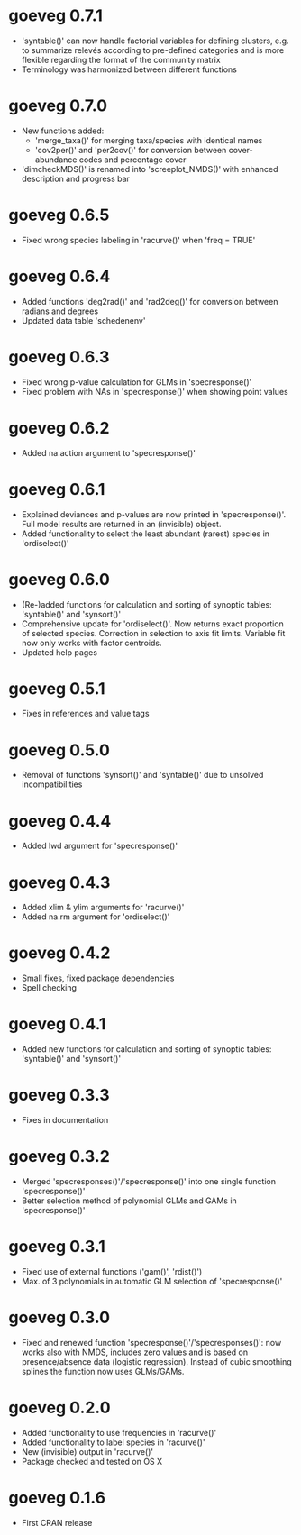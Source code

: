 # goeveg 0.7.1
* 'syntable()' can now handle factorial variables for defining clusters, e.g. to summarize relevés according to pre-defined categories and is more flexible regarding the format of the community matrix 
* Terminology was harmonized between different functions

# goeveg 0.7.0
* New functions added:
    * 'merge_taxa()' for merging taxa/species with identical names
    * 'cov2per()' and 'per2cov()' for conversion between cover-abundance codes and percentage cover
* 'dimcheckMDS()' is renamed into 'screeplot_NMDS()' with enhanced description and progress bar

# goeveg 0.6.5
* Fixed wrong species labeling in 'racurve()' when 'freq = TRUE'

# goeveg 0.6.4
* Added functions 'deg2rad()' and 'rad2deg()' for conversion between radians and degrees
* Updated data table 'schedenenv'

# goeveg 0.6.3
* Fixed wrong p-value calculation for GLMs in 'specresponse()'
* Fixed problem with NAs in 'specresponse()' when showing point values

# goeveg 0.6.2
* Added na.action argument to 'specresponse()'

# goeveg 0.6.1
* Explained deviances and p-values are now printed in 'specresponse()'. Full model results are returned in an (invisible) object. 
* Added functionality to select the least abundant (rarest) species in 'ordiselect()'

# goeveg 0.6.0
* (Re-)added functions for calculation and sorting of synoptic tables: 'syntable()' and 'synsort()'
* Comprehensive update for 'ordiselect()'. Now returns exact proportion of selected species. Correction in selection to axis fit limits. Variable fit now only works with factor centroids. 
* Updated help pages

# goeveg 0.5.1
* Fixes in references and value tags

# goeveg 0.5.0
* Removal of functions 'synsort()' and 'syntable()' due to unsolved incompatibilities

# goeveg 0.4.4
* Added lwd argument for 'specresponse()'

# goeveg 0.4.3
* Added xlim & ylim arguments for 'racurve()'
* Added na.rm argument for 'ordiselect()'

# goeveg 0.4.2
* Small fixes, fixed package dependencies
* Spell checking

# goeveg 0.4.1
* Added new functions for calculation and sorting of synoptic tables: 'syntable()' and 'synsort()'

# goeveg 0.3.3
* Fixes in documentation

# goeveg 0.3.2
* Merged 'specresponses()'/'specresponse()' into one single function 'specresponse()'
* Better selection method of polynomial GLMs and GAMs in 'specresponse()'

# goeveg 0.3.1

* Fixed use of external functions ('gam()', 'rdist()')
* Max. of 3 polynomials in automatic GLM selection of 'specresponse()'

# goeveg 0.3.0

* Fixed and renewed function 'specresponse()'/'specresponses()': now works also with NMDS, includes zero values and is based on presence/absence data (logistic regression). Instead of cubic smoothing splines the function now uses GLMs/GAMs.

# goeveg 0.2.0

* Added functionality to use frequencies in 'racurve()'
* Added functionality to label species in 'racurve()'
* New (invisible) output in 'racurve()'
* Package checked and tested on OS X

# goeveg 0.1.6

* First CRAN release
